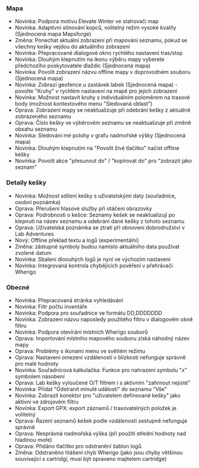 ### Mapa
- Novinka: Podpora motivu Elevate Winter ve stahovači map
- Novinka: Adaptivní stínování kopců, volitelný režim vysoké kvality (Sjednocená mapa Mapsforge)
- Změna: Ponechat aktuální zobrazení při mapování seznamu, pokud se všechny kešky vejdou do aktuálního zobrazení
- Novinka: Přepracované dialogové okno rychlého nastavení tras/stop
- Novinka: Dlouhým klepnutím na ikonu výběru mapy vyberete předchozího poskytovatele dlaždic (Sjednocená mapa)
- Novinka: Povolit zobrazení názvu offline mapy v doprovodném souboru (Sjednocená mapa)
- Novinka: Zobrazí geofence u zastávek labek (Sjednocená mapa) - povolte "Kruhy" v rychlém nastavení na mapě pro jejich zobrazení
- Novinka: Možnost nastavit kruhy s individuálním poloměrem na trasové body (možnost kontextového menu "Sledovaná oblast")
- Oprava: Zobrazení mapy se neaktualizuje při odebrání kešky z aktuálně zobrazeného seznamu
- Oprava: Číslo kešky ve výběrovém seznamu se neaktualizuje při změně obsahu seznamu
- Novinka: Sledování mé polohy v grafu nadmořské výšky (Sjednocená mapa)
- Novinka: Dlouhým klepnutím na "Povolit živé tlačítko" načíst offline kešky
- Novinka: Povolit akce "přesunout do" / "kopírovat do" pro "zobrazit jako seznam"

### Detaily kešky
- Novinka: Možnost sdílení kešky s uživatelskými daty (souřadnice, osobní poznámka)
- Oprava: Přerušení hlasové služby při otáčení obrazovky
- Oprava: Podrobnosti o kešce: Seznamy kešek se neaktualizují po klepnutí na název seznamu a odebrání dané kešky z tohoto seznamu
- Oprava: Uživatelská poznámka se ztratí při obnovení dobrodružství v Lab Adventures
- Nový: Offline překlad textu a logů (experimentální)
- Změna: zástupné symboly budou namísto aktuálního data používat zvolené datum
- Novinka: Sbalení dloouhých logů je nyní ve výchozím nastavení
- Novinka: Integrovaná kontrola chybějících pověření v přehrávači Wherigo

### Obecné
- Novinka: Přepracovaná stránka vyhledávání
- Novinka: Filtr počtu inventáře
- Novinka: Podpora pro souřadnice ve formátu DD,DDDDDDD
- Novinka: Zobrazení názvu naposledy použitého filtru v dialogovém okně filtru
- Novinka: Podpora otevírání místních Wherigo souborů
- Oprava: Importování místního mapového souboru získá náhodný název mapy
- Oprava: Problémy s ikonami menu ve světlém režimu
- Oprava: Nastavení omezení vzdálenosti v blízkosti nefunguje správně pro malé hodnoty
- Novinka: Souřadnicová kalkulačka: Funkce pro nahrazení symbolu "x" symbolem násobení
- Oprava: Lab kešky vyloučené O/T filtrem i s aktivním "zahrnout nejisté"
- Novinka: Přidat "Odstranit minulé události" do seznamu "Vše"
- Novinka: Zobrazit konektor pro "uživatelem definované kešky" jako aktivní ve zdrojovém filtru
- Novinka: Export GPX: export záznamů / trasovatelných položek je volitelný
- Oprava: Řazení seznamů kešek podle vzdálenosti sestupně nefunguje správně
- Oprava: Nesprávná nadmořská výška (při použití střední hodnoty nad hladinou moře)
- Oprava: Přidáno tlačítko pro odstranění šablon logů
- Změna: Odstraněno hlášení chyb Wherigo (jako jsou chyby většinou související s cartridgí, musí být opraveno majitelem cartridge)
